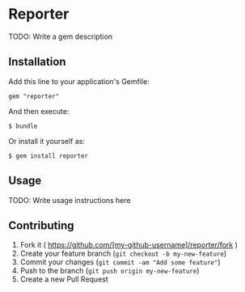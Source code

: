 # Reporter

TODO: Write a gem description

## Installation

Add this line to your application's Gemfile:

    gem "reporter"

And then execute:

    $ bundle

Or install it yourself as:

    $ gem install reporter

## Usage

TODO: Write usage instructions here

## Contributing

1. Fork it ( https://github.com/[my-github-username]/reporter/fork )
2. Create your feature branch (`git checkout -b my-new-feature`)
3. Commit your changes (`git commit -am "Add some feature"`)
4. Push to the branch (`git push origin my-new-feature`)
5. Create a new Pull Request
